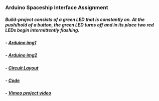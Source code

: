 ### Arduino Spaceship Interface Assignment

##### Build-project consists of a green LED that is constantly on. At the push/hold of a button, the green LED turns off and in its place two red LEDs begin intermittently flashing.   

##### - <a href="https://github.com/AlVicente/physicalcomputing/blob/master/Homework/Week3%20-%20Jan%2029th/Spaceship%20Interface%20img1.JPG">Arduino img1</a>
##### - <a href="https://github.com/AlVicente/physicalcomputing/blob/master/Homework/Week3%20-%20Jan%2029th/Spaceship%20Interface%20img2.JPG">Arduino img2</a>

##### - <a href="https://github.com/AlVicente/physicalcomputing/blob/master/Homework/Week3%20-%20Jan%2029th/Spaceship%20Interface%20Circuit%20Layout.png">Circuit Layout</a>

##### - <a href="https://github.com/AlVicente/physicalcomputing/blob/master/Homework/Week3%20-%20Jan%2029th/Spaceship%20Interface%20Code.png">Code</a>

##### - <a href="https://vimeo.com/user80362602">Vimeo project video</a>  
